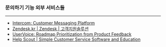 ### 문의하기 기능 외부 서비스들

------

* [Intercom: Customer Messaging Platform](https://www.intercom.com/)
* [Zendesk.kr | Zendesk | 고객지원솔루션‎](https://www.zendesk.kr/)
* [UserVoice: Roadmap Prioritization from Product Feedback](https://www.uservoice.com/)
* [Help Scout | Simple Customer Service Software and Education](https://www.helpscout.net/)

#### 



#### 



#### 

